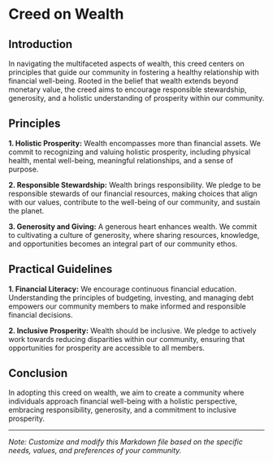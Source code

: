 # Creed on Wealth

## Introduction

In navigating the multifaceted aspects of wealth, this creed centers on principles that guide our community in fostering a healthy relationship with financial well-being. Rooted in the belief that wealth extends beyond monetary value, the creed aims to encourage responsible stewardship, generosity, and a holistic understanding of prosperity within our community.

## Principles

**1. Holistic Prosperity:** Wealth encompasses more than financial assets. We commit to recognizing and valuing holistic prosperity, including physical health, mental well-being, meaningful relationships, and a sense of purpose.

**2. Responsible Stewardship:** Wealth brings responsibility. We pledge to be responsible stewards of our financial resources, making choices that align with our values, contribute to the well-being of our community, and sustain the planet.

**3. Generosity and Giving:** A generous heart enhances wealth. We commit to cultivating a culture of generosity, where sharing resources, knowledge, and opportunities becomes an integral part of our community ethos.

## Practical Guidelines

**1. Financial Literacy:** We encourage continuous financial education. Understanding the principles of budgeting, investing, and managing debt empowers our community members to make informed and responsible financial decisions.

**2. Inclusive Prosperity:** Wealth should be inclusive. We pledge to actively work towards reducing disparities within our community, ensuring that opportunities for prosperity are accessible to all members.

## Conclusion

In adopting this creed on wealth, we aim to create a community where individuals approach financial well-being with a holistic perspective, embracing responsibility, generosity, and a commitment to inclusive prosperity.

---
*Note: Customize and modify this Markdown file based on the specific needs, values, and preferences of your community.*
